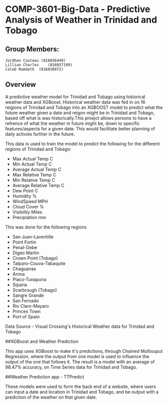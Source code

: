 # COMP-3601-Big-Data - Predictive Analysis of Weather in Trinidad and Tobago

## Group Members: 
    Jordhan Couteau (816036449)
    Lillian Charles    (816037199)
    Caleb Ramdath  (816038072)

## Overview

A predictive weather model for Trinidad and Tobago using historical weather data and XGBoost. Historical weather data was fed in on 16 reigions of Trinidad and Tobago into an XGBOOST model to predict what the future weather given a date and reigon might be in Trinidad and Tobago, based off what is was historically.This proejct allows persons to have a refrence of what the weather in future might be, down to specific features/aspects for a given date. This would facilitate better planning of daily activies further in the future. 

This data is used to train the model to predict the following for the different regions of Trinidad and Tobago:
* Max Actual Temp C
* Min Actual Temp C
* Average Actual Temp C
* Max Relative Temp C
* Min Relative Temp C
* Average Relative Temp C
* Dew Point C
* Humidity %
* WindSpeed MPH
* Cloud Cover %
* Visibiltiy Miles
* Precipiation mm

This was done for the following regions
* San Juan-Laventille
* Point Fortin
* Penal-Debe
* Digeo Martin
* Crown Point (Tobago)
* Talparo-Couva-Tabaquite
* Chaguanas
* Arima
* Piaco-Tunapuna
* Siparia
* Scarbrough (Tobago)
* Sangre Grande
* San Fernado
* Rio Claro-Mayaro
* Princes Town
* Port of Spain

Data Source - Visual Crossing's Historical Weather data for Trinidad and Tobago

##XGBoost and Weather Prediction

This app uses XGBoost to make it's predictions, through Chained Multiouput Regression, where the output from one model is used to influence the output of the one that follows it. The result is a model with an average of 98.47% accuracy, on Time Series data for Trinidad and Tobago.

##Weather Prediction app - TTPredict

These models were used to form the back end of a website, where users can input a date and location in Trinidad and Tobago, and be output with a prediction of the weather on that given date.
